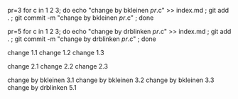 pr=3
for c in 1 2 3; do echo "change by bkleinen $pr.$c" >> index.md ; git add . ; git commit -m "change by bkleinen $pr.$c" ; done

pr=5
for c in 1 2 3; do echo "change by drblinken $pr.$c" >> index.md ; git add . ; git commit -m "change by drblinken $pr.$c" ; done


change 1.1
change 1.2
change 1.3

change 2.1
change 2.2
change 2.3

change by bkleinen 3.1
change by bkleinen 3.2
change by bkleinen 3.3
change by drblinken 5.1
